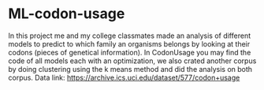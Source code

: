 # ML-codon-usage
In this project me and my college classmates made an analysis of different models to predict to which family an organisms belongs by looking at their codons (pieces of genetical information). In CodonUsage you may find the code of all models each with an optimization, we also crated another corpus by doing clustering using the k means method and did the analysis on both corpus.
Data link: https://archive.ics.uci.edu/dataset/577/codon+usage
